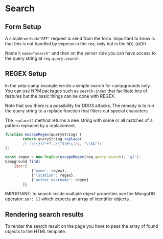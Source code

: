 # Search
## Form Setup
A simple `method="GET"` request is send from the form. Important to know is that this is not handled by express in the `req.body` but in the `REQ.QUERY`.

Name it `name="search"` and then on the server side you can have access to the query string at `req.query.search`.

## REGEX Setup
In the yelp-camp example we do a simple search for campgrounds only. You can use NPM packages such as `search-index` that facilitate lots of features but the basic things can be done with REGEX.

Note that you there is a possibility for DDOS attacks. The remedy is to run the query string to a replace function that filters out special characters.

The `replace()` method returns a new string with some or all matches of a pattern replaced by a replacement.
```javascript
function escapeRegex(queryString) {
		return queryString.replace(
		/[-[\]{}()*+?.,\\^$|#\s]/g, "\\$&");
};

const regex = new RegExp(escapeRegex(req.query.search), 'gi');
Campground.find(
	{$or:[
            {'name': regex},
            {'location': regex},
            {'author.username': regex}
        ]}
```
IMPORTANT: to search inside multiple object properties use the MongoDB operator: `$or: []` which expects an array of identifier objects.

## Rendering search results
To render the search result on the page you have to pass the array of found objects to the HTML template.